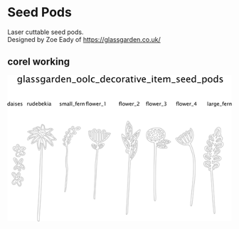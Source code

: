 # Seed Pods
Laser cuttable seed pods.  
Designed by Zoe Eady of https://glassgarden.co.uk/  




## corel working
![](working_600.png) 
















